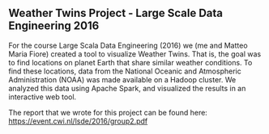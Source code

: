## Weather Twins Project - Large Scale Data Engineering 2016
For the course Large Scala Data Engineering (2016) we (me and Matteo Maria Fiore) created a tool to visualize Weather Twins. That is, the goal was to find locations on planet Earth that share similar weather conditions.
To find these locations, data from the National Oceanic and Atmospheric Administration (NOAA) was made available on a Hadoop cluster. We analyzed this data using Apache Spark, and visualized the results in an interactive web tool.

The report that we wrote for this project can be found here: https://event.cwi.nl/lsde/2016/group2.pdf
